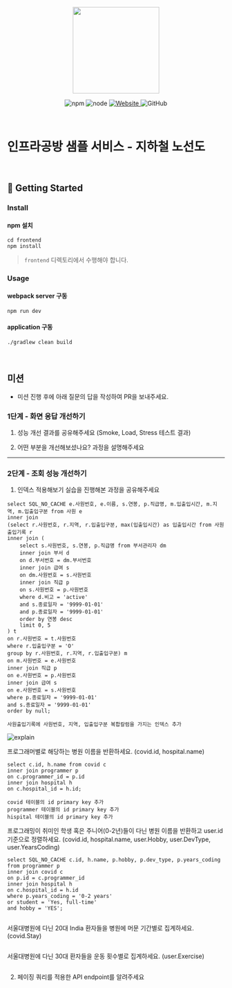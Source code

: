 <p align="center">
    <img width="200px;" src="https://raw.githubusercontent.com/woowacourse/atdd-subway-admin-frontend/master/images/main_logo.png"/>
</p>
<p align="center">
  <img alt="npm" src="https://img.shields.io/badge/npm-%3E%3D%205.5.0-blue">
  <img alt="node" src="https://img.shields.io/badge/node-%3E%3D%209.3.0-blue">
  <a href="https://edu.nextstep.camp/c/R89PYi5H" alt="nextstep atdd">
    <img alt="Website" src="https://img.shields.io/website?url=https%3A%2F%2Fedu.nextstep.camp%2Fc%2FR89PYi5H">
  </a>
  <img alt="GitHub" src="https://img.shields.io/github/license/next-step/atdd-subway-service">
</p>

<br>

# 인프라공방 샘플 서비스 - 지하철 노선도

<br>

## 🚀 Getting Started

### Install
#### npm 설치
```
cd frontend
npm install
```
> `frontend` 디렉토리에서 수행해야 합니다.

### Usage
#### webpack server 구동
```
npm run dev
```
#### application 구동
```
./gradlew clean build
```
<br>

## 미션

* 미션 진행 후에 아래 질문의 답을 작성하여 PR을 보내주세요.

### 1단계 - 화면 응답 개선하기
1. 성능 개선 결과를 공유해주세요 (Smoke, Load, Stress 테스트 결과)

2. 어떤 부분을 개선해보셨나요? 과정을 설명해주세요

---

### 2단계 - 조회 성능 개선하기
1. 인덱스 적용해보기 실습을 진행해본 과정을 공유해주세요
```
select SQL_NO_CACHE e.사원번호, e.이름, s.연봉, p.직급명, m.입출입시간, m.지역, m.입출입구분 from 사원 e
inner join 
(select r.사원번호, r.지역, r.입출입구분, max(입출입시간) as 입출입시간 from 사원출입기록 r
inner join (
	select s.사원번호, s.연봉, p.직급명 from 부서관리자 dm
	inner join 부서 d
	on d.부서번호 = dm.부서번호
	inner join 급여 s
	on dm.사원번호 = s.사원번호
	inner join 직급 p
	on s.사원번호 = p.사원번호
	where d.비고 = 'active' 
	and s.종료일자 = '9999-01-01'
    and p.종료일자 = '9999-01-01'
	order by 연봉 desc
	limit 0, 5
) t
on r.사원번호 = t.사원번호
where r.입출입구분 = 'O'
group by r.사원번호, r.지역, r.입출입구분) m
on m.사원번호 = e.사원번호
inner join 직급 p
on e.사원번호 = p.사원번호
inner join 급여 s
on e.사원번호 = s.사원번호
where p.종료일자 = '9999-01-01'
and s.종료일자 = '9999-01-01'
order by null;
```

```
사원출입기록에 사원번호, 지역, 입출입구분 복합칼럼을 가지는 인덱스 추가
```

![explain](https://user-images.githubusercontent.com/16433283/147811804-33846fd9-8f57-4a7b-a320-919428b24f5a.png)


프로그래머별로 해당하는 병원 이름을 반환하세요. (covid.id, hospital.name)
```
select c.id, h.name from covid c
inner join programmer p
on c.programmer_id = p.id
inner join hospital h
on c.hospital_id = h.id;

```

```
covid 테이블의 id primary key 추가
programmer 테이블의 id primary key 추가
hispital 테이블의 id primary key 추가
```

프로그래밍이 취미인 학생 혹은 주니어(0-2년)들이 다닌 병원 이름을 반환하고 user.id 기준으로 정렬하세요. (covid.id, hospital.name, user.Hobby, user.DevType, user.YearsCoding)
```
select SQL_NO_CACHE c.id, h.name, p.hobby, p.dev_type, p.years_coding from programmer p
inner join covid c 
on p.id = c.programmer_id
inner join hospital h
on c.hospital_id = h.id
where p.years_coding = '0-2 years'
or student = 'Yes, full-time'
and hobby = 'YES';
```

```
```

서울대병원에 다닌 20대 India 환자들을 병원에 머문 기간별로 집계하세요. (covid.Stay)
```

```

서울대병원에 다닌 30대 환자들을 운동 횟수별로 집계하세요. (user.Exercise)
```

```



2. 페이징 쿼리를 적용한 API endpoint를 알려주세요

